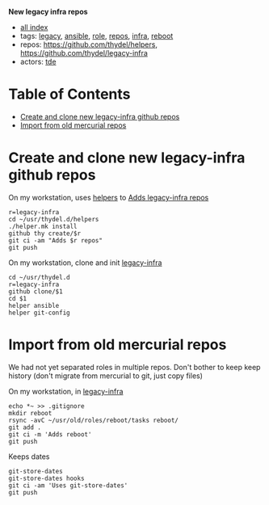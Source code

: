 **New legacy infra repos**

- [all index](/indexed/tde/journal-tde.md)
- tags: [legacy](/indexed/tde/journal-tde.md#tags-legacy), [ansible](/indexed/tde/journal-tde.md#tags-ansible), [role](/indexed/tde/journal-tde.md#tags-role), [repos](/indexed/tde/journal-tde.md#tags-repos), [infra](/indexed/tde/journal-tde.md#tags-infra), [reboot](/indexed/tde/journal-tde.md#tags-reboot)
- repos: https://github.com/thydel/helpers, https://github.com/thydel/legacy-infra
- actors: [tde](/indexed/tde/journal-tde.md#actors-tde)



# Table of Contents

-   [Create and clone new legacy-infra github repos](#create-and-clone-new-legacy-infra-github-repos)
-   [Import from old mercurial repos](#import-from-old-mercurial-repos)


# Create and clone new legacy-infra github repos

On my workstation, uses [helpers][] to [Adds legacy-infra repos][]

```
r=legacy-infra
cd ~/usr/thydel.d/helpers
./helper.mk install
github thy create/$r
git ci -am "Adds $r repos"
git push
```

[helpers]: https://github.com/thydel/helpers "github.com"
[Adds legacy-infra repos]:
	https://github.com/thydel/helpers/commit/c99d79231c69b6b997fa6ac1730e9bce0140e7ed "github.com"

On my workstation, clone and init [legacy-infra][]

```
cd ~/usr/thydel.d
r=legacy-infra
github clone/$1
cd $1
helper ansible
helper git-config
```

[legacy-infra]: https://github.com/thydel/legacy-infra "github.com"

# Import from old mercurial repos

We had not yet separated roles in multiple repos. Don't bother to keep
keep history (don't migrate from mercurial to git, just copy files)

On my workstation, in [legacy-infra][]

```
echo *~ >> .gitignore
mkdir reboot
rsync -avC ~/usr/old/roles/reboot/tasks reboot/
git add .
git ci -m 'Adds reboot'
git push
```

Keeps dates

```
git-store-dates
git-store-dates hooks
git ci -am 'Uses git-store-dates'
git push
```

